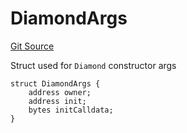 # DiamondArgs
[Git Source](https://github.com/rndquu/ubiquity-dollar/blob/acaf5012d59fae725859d662b4b531abaa7ec8f5/src/dollar/Diamond.sol)

Struct used for `Diamond` constructor args


```solidity
struct DiamondArgs {
    address owner;
    address init;
    bytes initCalldata;
}
```


